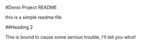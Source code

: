 #Demo Project README

this is a simple readme file

##Heading 2

This is bound to cause some serious trouble, I'll tell you whut! 